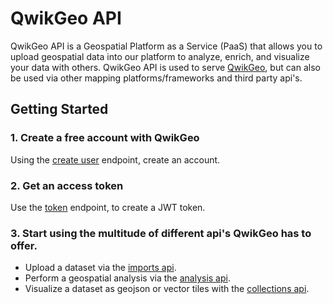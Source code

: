 # QwikGeo API

QwikGeo API is a Geospatial Platform as a Service (PaaS) that allows you to upload geospatial data into our platform to analyze, enrich, and visualize your data with others. QwikGeo API is used to serve [QwikGeo](https://app.qwikgeo.com), but can also be used via other mapping platforms/frameworks and third party api's. 


## Getting Started

### 1. Create a free account with QwikGeo

Using the [create user](/users/#create-user) endpoint, create an account.

### 2. Get an access token
Use the [token](/authentication/#token) endpoint, to create a JWT token.

### 3. Start using the multitude of different api's QwikGeo has to offer.

 - Upload a dataset via the [imports api](/imports).
 - Perform a geospatial analysis via the [analysis api](/analysis).
 - Visualize a dataset as geojson or vector tiles with the [collections api](/collections).
